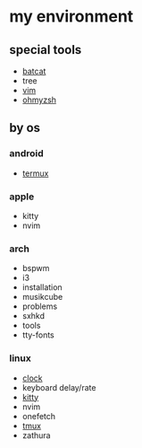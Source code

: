 # my environment

## special tools

* [batcat](apple/batcat/README.md)
* tree
* [vim](arch/vimrc/vimrc)
* [ohmyzsh](linux/ohmyzsh/install.sh)

## by os

### android

* [termux](./android/README.md)

### apple

* kitty
* nvim

### arch

* bspwm
* i3
* installation
* musikcube
* problems
* sxhkd
* tools
* tty-fonts

### linux

* [clock](linux/clock/README.md)
* keyboard delay/rate
* [kitty](linux/kitty/README.md)
* nvim
* onefetch
* [tmux](linux/tmux/README.md)
* zathura

